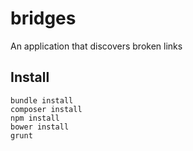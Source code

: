 # bridges
An application that discovers broken links

## Install

```
bundle install
composer install
npm install
bower install
grunt
```

